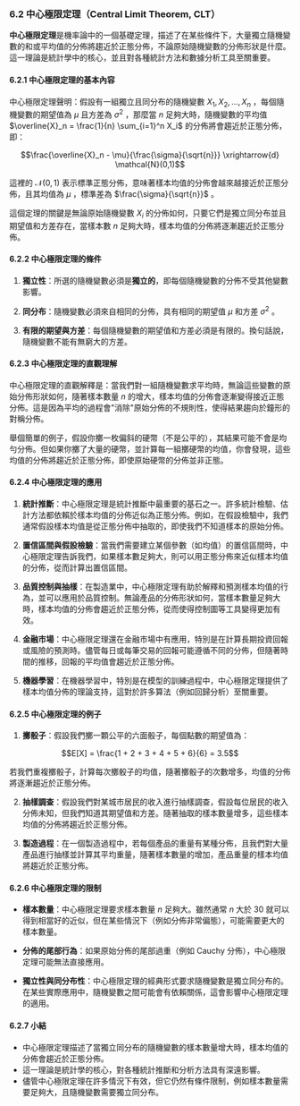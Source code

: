 ### 6.2 中心極限定理（Central Limit Theorem, CLT）

**中心極限定理**是機率論中的一個基礎定理，描述了在某些條件下，大量獨立隨機變數的和或平均值的分佈將趨近於正態分佈，不論原始隨機變數的分佈形狀是什麼。這一理論是統計學中的核心，並且對各種統計方法和數據分析工具至關重要。

#### 6.2.1 中心極限定理的基本內容

中心極限定理聲明：假設有一組獨立且同分布的隨機變數  $`X_1, X_2, \dots, X_n`$ ，每個隨機變數的期望值為  $`\mu`$  且方差為  $`\sigma^2`$ ，那麼當  $`n`$  足夠大時，隨機變數的平均值  $`\overline{X}_n = \frac{1}{n} \sum_{i=1}^n X_i`$  的分佈將會趨近於正態分佈，即：


```math
\frac{\overline{X}_n - \mu}{\frac{\sigma}{\sqrt{n}}} \xrightarrow{d} \mathcal{N}(0,1)
```


這裡的  $`\mathcal{N}(0,1)`$  表示標準正態分佈，意味著樣本均值的分佈會越來越接近於正態分佈，且其均值為  $`\mu`$ ，標準差為  $`\frac{\sigma}{\sqrt{n}}`$ 。

這個定理的關鍵是無論原始隨機變數  $`X_i`$  的分佈如何，只要它們是獨立同分布並且期望值和方差存在，當樣本數  $`n`$  足夠大時，樣本均值的分佈將逐漸趨近於正態分佈。

#### 6.2.2 中心極限定理的條件

1. **獨立性**：所選的隨機變數必須是**獨立的**，即每個隨機變數的分佈不受其他變數影響。
  
2. **同分布**：隨機變數必須來自相同的分佈，具有相同的期望值  $`\mu`$  和方差  $`\sigma^2`$ 。
   
3. **有限的期望與方差**：每個隨機變數的期望值和方差必須是有限的。換句話說，隨機變數不能有無窮大的方差。

#### 6.2.3 中心極限定理的直觀理解

中心極限定理的直觀解釋是：當我們對一組隨機變數求平均時，無論這些變數的原始分佈形狀如何，隨著樣本數量  $`n`$  的增大，樣本均值的分佈會逐漸變得接近正態分佈。這是因為平均的過程會"消除"原始分佈的不規則性，使得結果趨向於鐘形的對稱分佈。

舉個簡單的例子，假設你擲一枚偏斜的硬幣（不是公平的），其結果可能不會是均勻分佈。但如果你擲了大量的硬幣，並計算每一組擲硬幣的均值，你會發現，這些均值的分佈將趨近於正態分佈，即使原始硬幣的分佈並非正態。

#### 6.2.4 中心極限定理的應用

1. **統計推斷**：中心極限定理是統計推斷中最重要的基石之一。許多統計檢驗、估計方法都依賴於樣本均值的分佈近似為正態分佈。例如，在假設檢驗中，我們通常假設樣本均值是從正態分佈中抽取的，即使我們不知道樣本的原始分佈。

2. **置信區間與假設檢驗**：當我們需要建立某個參數（如均值）的置信區間時，中心極限定理告訴我們，如果樣本數足夠大，則可以用正態分佈來近似樣本均值的分佈，從而計算出置信區間。

3. **品質控制與抽樣**：在製造業中，中心極限定理有助於解釋和預測樣本均值的行為，並可以應用於品質控制。無論產品的分佈形狀如何，當樣本數量足夠大時，樣本均值的分佈會趨近於正態分佈，從而使得控制圖等工具變得更加有效。

4. **金融市場**：中心極限定理還在金融市場中有應用，特別是在計算長期投資回報或風險的預測時。儘管每日或每筆交易的回報可能遵循不同的分佈，但隨著時間的推移，回報的平均值會趨近於正態分佈。

5. **機器學習**：在機器學習中，特別是在模型的訓練過程中，中心極限定理提供了樣本均值分佈的理論支持，這對於許多算法（例如回歸分析）至關重要。

#### 6.2.5 中心極限定理的例子

1. **擲骰子**：假設我們擲一顆公平的六面骰子，每個點數的期望值為：


```math
E[X] = \frac{1 + 2 + 3 + 4 + 5 + 6}{6} = 3.5
```


若我們重複擲骰子，計算每次擲骰子的均值，隨著擲骰子的次數增多，均值的分佈將逐漸趨近於正態分佈。

2. **抽樣調查**：假設我們對某城市居民的收入進行抽樣調查，假設每位居民的收入分佈未知，但我們知道其期望值和方差。隨著抽取的樣本數量增多，這些樣本均值的分佈將趨近於正態分佈。

3. **製造過程**：在一個製造過程中，若每個產品的重量有某種分佈，且我們對大量產品進行抽樣並計算其平均重量，隨著樣本數量的增加，產品重量的樣本均值將趨近於正態分佈。

#### 6.2.6 中心極限定理的限制

- **樣本數量**：中心極限定理要求樣本數量  $`n`$  足夠大。雖然通常  $`n`$  大於 30 就可以得到相當好的近似，但在某些情況下（例如分佈非常偏態），可能需要更大的樣本數量。
  
- **分佈的尾部行為**：如果原始分佈的尾部過重（例如 Cauchy 分佈），中心極限定理可能無法直接應用。

- **獨立性與同分布性**：中心極限定理的經典形式要求隨機變數是獨立同分布的。在某些實際應用中，隨機變數之間可能會有依賴關係，這會影響中心極限定理的適用。

#### 6.2.7 小結

- 中心極限定理描述了當獨立同分布的隨機變數的樣本數量增大時，樣本均值的分佈會趨近於正態分佈。
- 這一理論是統計學的核心，對各種統計推斷和分析方法具有深遠影響。
- 儘管中心極限定理在許多情況下有效，但它仍然有條件限制，例如樣本數量需要足夠大，且隨機變數需要獨立同分布。
